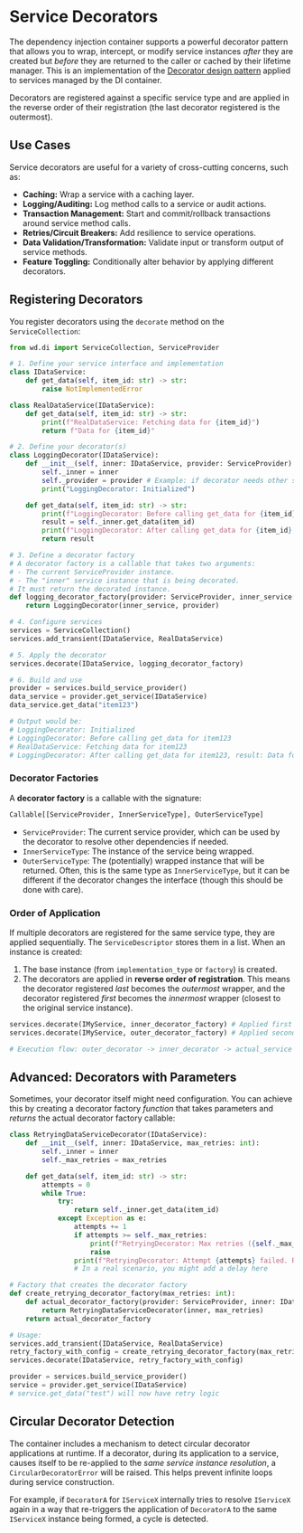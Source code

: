 # Service Decorators

The dependency injection container supports a powerful decorator pattern that allows you to wrap, intercept, or modify service instances *after* they are created but *before* they are returned to the caller or cached by their lifetime manager. This is an implementation of the [Decorator design pattern](https://en.wikipedia.org/wiki/Decorator_pattern) applied to services managed by the DI container.

Decorators are registered against a specific service type and are applied in the reverse order of their registration (the last decorator registered is the outermost).

## Use Cases

Service decorators are useful for a variety of cross-cutting concerns, such as:

*   **Caching:** Wrap a service with a caching layer.
*   **Logging/Auditing:** Log method calls to a service or audit actions.
*   **Transaction Management:** Start and commit/rollback transactions around service method calls.
*   **Retries/Circuit Breakers:** Add resilience to service operations.
*   **Data Validation/Transformation:** Validate input or transform output of service methods.
*   **Feature Toggling:** Conditionally alter behavior by applying different decorators.

## Registering Decorators

You register decorators using the `decorate` method on the `ServiceCollection`:

```python
from wd.di import ServiceCollection, ServiceProvider

# 1. Define your service interface and implementation
class IDataService:
    def get_data(self, item_id: str) -> str:
        raise NotImplementedError

class RealDataService(IDataService):
    def get_data(self, item_id: str) -> str:
        print(f"RealDataService: Fetching data for {item_id}")
        return f"Data for {item_id}"

# 2. Define your decorator(s)
class LoggingDecorator(IDataService):
    def __init__(self, inner: IDataService, provider: ServiceProvider):
        self._inner = inner
        self._provider = provider # Example: if decorator needs other services
        print("LoggingDecorator: Initialized")

    def get_data(self, item_id: str) -> str:
        print(f"LoggingDecorator: Before calling get_data for {item_id}")
        result = self._inner.get_data(item_id)
        print(f"LoggingDecorator: After calling get_data for {item_id}, result: {result}")
        return result

# 3. Define a decorator factory
# A decorator factory is a callable that takes two arguments:
# - The current ServiceProvider instance.
# - The "inner" service instance that is being decorated.
# It must return the decorated instance.
def logging_decorator_factory(provider: ServiceProvider, inner_service: IDataService) -> IDataService:
    return LoggingDecorator(inner_service, provider)

# 4. Configure services
services = ServiceCollection()
services.add_transient(IDataService, RealDataService)

# 5. Apply the decorator
services.decorate(IDataService, logging_decorator_factory)

# 6. Build and use
provider = services.build_service_provider()
data_service = provider.get_service(IDataService)
data_service.get_data("item123")

# Output would be:
# LoggingDecorator: Initialized
# LoggingDecorator: Before calling get_data for item123
# RealDataService: Fetching data for item123
# LoggingDecorator: After calling get_data for item123, result: Data for item123
```

### Decorator Factories

A **decorator factory** is a callable with the signature:

```python
Callable[[ServiceProvider, InnerServiceType], OuterServiceType]
```

*   `ServiceProvider`: The current service provider, which can be used by the decorator to resolve other dependencies if needed.
*   `InnerServiceType`: The instance of the service being wrapped.
*   `OuterServiceType`: The (potentially) wrapped instance that will be returned. Often, this is the same type as `InnerServiceType`, but it can be different if the decorator changes the interface (though this should be done with care).

### Order of Application

If multiple decorators are registered for the same service type, they are applied sequentially. The `ServiceDescriptor` stores them in a list. When an instance is created:
1.  The base instance (from `implementation_type` or `factory`) is created.
2.  The decorators are applied in **reverse order of registration**. This means the decorator registered *last* becomes the *outermost* wrapper, and the decorator registered *first* becomes the *innermost* wrapper (closest to the original service instance).

```python
services.decorate(IMyService, inner_decorator_factory) # Applied first (becomes inner)
services.decorate(IMyService, outer_decorator_factory) # Applied second (becomes outer)

# Execution flow: outer_decorator -> inner_decorator -> actual_service
```

## Advanced: Decorators with Parameters

Sometimes, your decorator itself might need configuration. You can achieve this by creating a decorator factory *function* that takes parameters and *returns* the actual decorator factory callable:

```python
class RetryingDataServiceDecorator(IDataService):
    def __init__(self, inner: IDataService, max_retries: int):
        self._inner = inner
        self._max_retries = max_retries

    def get_data(self, item_id: str) -> str:
        attempts = 0
        while True:
            try:
                return self._inner.get_data(item_id)
            except Exception as e:
                attempts += 1
                if attempts >= self._max_retries:
                    print(f"RetryingDecorator: Max retries ({self._max_retries}) reached. Failing.")
                    raise
                print(f"RetryingDecorator: Attempt {attempts} failed. Retrying...")
                # In a real scenario, you might add a delay here

# Factory that creates the decorator factory
def create_retrying_decorator_factory(max_retries: int):
    def actual_decorator_factory(provider: ServiceProvider, inner: IDataService) -> IDataService:
        return RetryingDataServiceDecorator(inner, max_retries)
    return actual_decorator_factory

# Usage:
services.add_transient(IDataService, RealDataService)
retry_factory_with_config = create_retrying_decorator_factory(max_retries=3)
services.decorate(IDataService, retry_factory_with_config)

provider = services.build_service_provider()
service = provider.get_service(IDataService)
# service.get_data("test") will now have retry logic
```

## Circular Decorator Detection

The container includes a mechanism to detect circular decorator applications at runtime. If a decorator, during its application to a service, causes itself to be re-applied to the *same service instance resolution*, a `CircularDecoratorError` will be raised. This helps prevent infinite loops during service construction.

For example, if `DecoratorA` for `IServiceX` internally tries to resolve `IServiceX` again in a way that re-triggers the application of `DecoratorA` to the same `IServiceX` instance being formed, a cycle is detected. 
